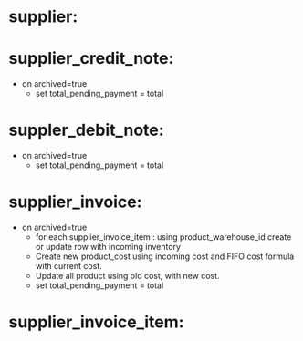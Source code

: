 # supplier:

# supplier_credit_note:

- on archived=true
  - set total_pending_payment = total

# suppler_debit_note:

- on archived=true
  - set total_pending_payment = total

# supplier_invoice:

- on archived=true
  - for each supplier_invoice_item : using product_warehouse_id create or update row with incoming inventory
  - Create new product_cost using incoming cost and FIFO cost formula with current cost.
  - Update all product using old cost, with new cost.
  - set total_pending_payment = total

# supplier_invoice_item:
